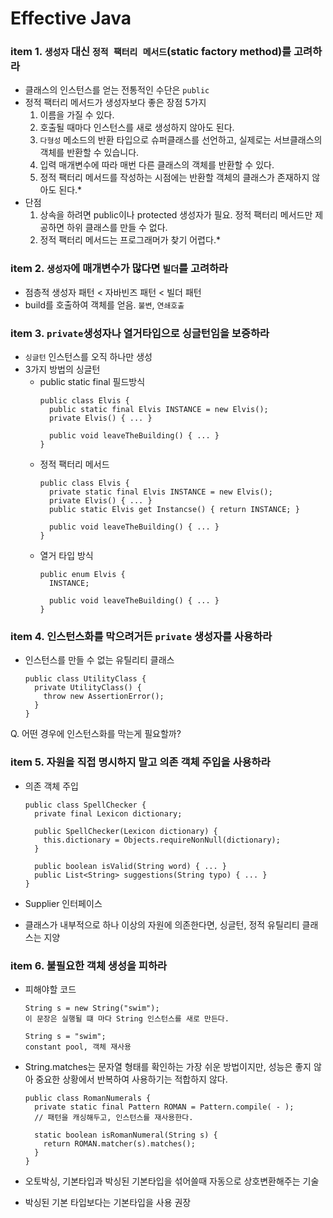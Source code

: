 # Effective Java

### item 1. `생성자` 대신 `정적 팩터리 메서드`(static factory method)를 고려하라
- 클래스의 인스턴스를 얻는 전통적인 수단은 `public`
- 정적 팩터리 메서드가 생성자보다 좋은 장점 5가지
  1. 이름을 가질 수 있다.
  2. 호출될 때마다 인스턴스를 새로 생성하지 않아도 된다.
  3. `다형성` 메소드의 반환 타입으로 슈퍼클래스를 선언하고, 실제로는 서브클래스의 객체를 반환할 수 있습니다.
  4. 입력 매개변수에 따라 매번 다른 클래스의 객체를 반환할 수 있다.
  5. 정적 팩터리 메서드를 작성하는 시점에는 반환할 객체의 클래스가 존재하지 않아도 된다.*
- 단점
  1. 상속을 하려면 public이나 protected 생성자가 필요. 정적 팩터리 메서드만 제공하면 하위 클래스를 만들 수 없다.
  2. 정적 팩터리 메서드는 프로그래머가 찾기 어렵다.*

### item 2. `생성자`에 매개변수가 많다면 `빌더`를 고려하라
- 점층적 생성자 패턴 < 자바빈즈 패턴 < 빌더 패턴
- build를 호출하여 객체를 얻음. `불변`, `연쇄호출`

### item 3. `private`생성자나 열거타입으로 싱글턴임을 보증하라
- `싱글턴` 인스턴스를 오직 하나만 생성
- 3가지 방법의 싱글턴
  - public static final 필드방식
    ```
    public class Elvis {
      public static final Elvis INSTANCE = new Elvis();
      private Elvis() { ... }
      
      public void leaveTheBuilding() { ... }
    }
    ```
  - 정적 팩터리 메서드
    ```
    public class Elvis {
      private static final Elvis INSTANCE = new Elvis();
      private Elvis() { ... }
      public static Elvis get Instancse() { return INSTANCE; }
      
      public void leaveTheBuilding() { ... }
    }
    ```
  - 열거 타입 방식
    ```
    public enum Elvis {
      INSTANCE;
      
      public void leaveTheBuilding() { ... }
    }
    ```
### item 4. 인스턴스화를 막으려거든 `private` 생성자를 사용하라
- 인스턴스를 만들 수 없는 유틸리티 클래스
  ```
  public class UtilityClass {
    private UtilityClass() {
      throw new AssertionError();
    }
  }
  ```
Q. 어떤 경우에 인스턴스화를 막는게 필요할까?

### item 5. 자원을 직접 명시하지 말고 의존 객체 주입을 사용하라
- 의존 객체 주입
  ```
  public class SpellChecker {
    private final Lexicon dictionary;

    public SpellChecker(Lexicon dictionary) {
      this.dictionary = Objects.requireNonNull(dictionary);
    }

    public boolean isValid(String word) { ... }
    public List<String> suggestions(String typo) { ... }
  }
  ```

- Supplier<T> 인터페이스
- 클래스가 내부적으로 하나 이상의 자원에 의존한다면, 싱글턴, 정적 유틸리티 클래스는 지양
  
### item 6. 불필요한 객체 생성을 피하라
- 피해야할 코드
  ```
  String s = new String("swim");
  이 문장은 실행될 떄 마다 String 인스턴스를 새로 만든다. 
  ```
  
  ```
  String s = "swim";
  constant pool, 객체 재사용
  ```
- String.matches는 문자열 형태를 확인하는 가장 쉬운 방법이지만, 성능은 좋지 않아 중요한 상황에서 반복하여 사용하기는 적합하지 않다.
  ```
  public class RomanNumerals {
    private static final Pattern ROMAN = Pattern.compile( - );
    // 패턴을 캐싱해두고, 인스턴스를 재사용한다.
  
    static boolean isRomanNumeral(String s) {
      return ROMAN.matcher(s).matches();
    }
  }
  ```
- 오토박싱, 기본타입과 박싱된 기본타입을 섞어쓸때 자동으로 상호변환해주는 기술
- 박싱된 기본 타입보다는 기본타입을 사용 권장
